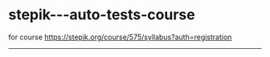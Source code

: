# stepik---auto-tests-course
for course
https://stepik.org/course/575/syllabus?auth=registration
___
